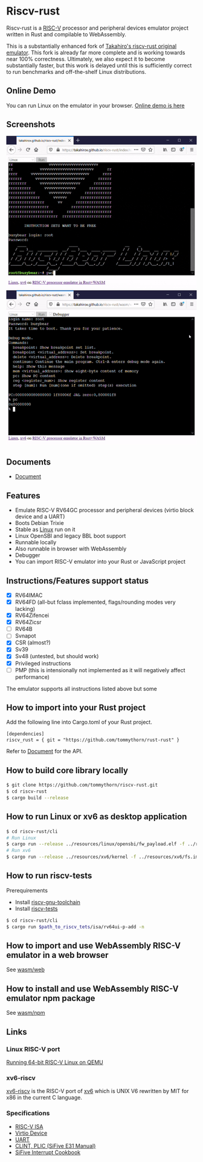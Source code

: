 # Riscv-rust

Riscv-rust is a [RISC-V](https://riscv.org/) processor and peripheral
devices emulator project written in Rust and compilable to
WebAssembly.

This is a substantially enhanced fork of [Takahiro's riscv-rust
original emulator](https://github.com/takahirox/riscv-rust).  This
fork is already far more complete and is working towards near 100%
correctness.  Ultimately, we also expect it to become substantially
faster, but this work is delayed until this is sufficiently correct to
run benchmarks and off-the-shelf Linux distributions.

## Online Demo

You can run Linux on the emulator in your browser. [Online demo is
here](https://tommythorn.github.io/riscv-rust/wasm/web/index.html)

## Screenshots

![animation](./screenshots/animation.gif)
![debugger](./screenshots/debugger.gif)

## Documents

* [Document](https://docs.rs/riscv_emu_rust/0.2.0/riscv_emu_rust/)

## Features

- Emulate RISC-V RV64GC processor and peripheral devices (virtio block
  device and a UART)
- Boots Debian Trixie
- Stable as [Linux](https://risc-v-getting-started-guide.readthedocs.io/en/latest/linux-qemu.html) run on it
- Linux OpenSBI and legacy BBL boot support
- Runnable locally
- Also runnable in browser with WebAssembly
- Debugger
- You can import RISC-V emulator into your Rust or JavaScript project

## Instructions/Features support status

- [x] RV64IMAC
- [x] RV64FD (all-but fclass implemented, flags/rounding modes very lacking)
- [x] RV64Zifencei
- [x] RV64Zicsr
- [ ] RV64B
- [ ] Svnapot
- [x] CSR (almost?)
- [x] Sv39
- [x] Sv48 (untested, but should work)
- [x] Privileged instructions
- [ ] PMP (this is intensionally not implemented as it will negatively affect performance)

The emulator supports all instructions listed above but some 

## How to import into your Rust project

Add the following line into Cargo.toml of your Rust project.

```
[dependencies]
riscv_rust = { git = "https://github.com/tommythorn/rust-rust" }
```

Refer to [Document](https://docs.rs/riscv_emu_rust/0.2.0/riscv_emu_rust/struct.Emulator.html) for the API.

## How to build core library locally

```sh
$ git clone https://github.com/tommythorn/riscv-rust.git
$ cd riscv-rust
$ cargo build --release
```

## How to run Linux or xv6 as desktop application

```sh
$ cd riscv-rust/cli
# Run Linux
$ cargo run --release ../resources/linux/opensbi/fw_payload.elf -f ../resources/linux/rootfs.img
# Run xv6
$ cargo run --release ../resources/xv6/kernel -f ../resources/xv6/fs.img
```

## How to run riscv-tests

Prerequirements
- Install [riscv-gnu-toolchain](https://github.com/riscv/riscv-gnu-toolchain)
- Install [riscv-tests](https://github.com/riscv/riscv-tests)

```sh
$ cd riscv-rust/cli
$ cargo run $path_to_riscv_tets/isa/rv64ui-p-add -n
```

## How to import and use WebAssembly RISC-V emulator in a web browser

See [wasm/web](https://github.com/tommythorn/riscv-rust/tree/master/wasm/web)

## How to install and use WebAssembly RISC-V emulator npm package

See [wasm/npm](https://github.com/tommythorn/riscv-rust/tree/master/wasm/npm)

## Links

### Linux RISC-V port

[Running 64-bit RISC-V Linux on QEMU](https://risc-v-getting-started-guide.readthedocs.io/en/latest/linux-qemu.html)

### xv6-riscv

[xv6-riscv](https://github.com/mit-pdos/xv6-riscv) is the RISC-V port
of [xv6](https://pdos.csail.mit.edu/6.828/2019/xv6.html) which is UNIX
V6 rewritten by MIT for x86 in the current C language.

### Specifications

- [RISC-V ISA](https://riscv.org/specifications/)
- [Virtio Device](https://docs.oasis-open.org/virtio/virtio/v1.1/csprd01/virtio-v1.1-csprd01.html)
- [UART](http://www.ti.com/lit/ug/sprugp1/sprugp1.pdf)
- [CLINT, PLIC (SiFive E31 Manual)](https://sifive.cdn.prismic.io/sifive%2Fc89f6e5a-cf9e-44c3-a3db-04420702dcc1_sifive+e31+manual+v19.08.pdf)
- [SiFive Interrupt Cookbook](https://sifive.cdn.prismic.io/sifive/0d163928-2128-42be-a75a-464df65e04e0_sifive-interrupt-cookbook.pdf)
